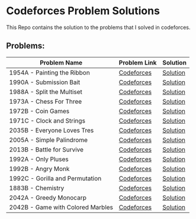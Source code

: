 # Codeforces Problem Solutions
This Repo contains the solution to the problems that I  solved in codeforces.

## Problems:

| Problem Name | Problem Link | Solution |
| ----------- | ------------ | -------- |
|1954A - Painting the Ribbon|[Codeforces](https://codeforces.com/problemset/problem/1954/A)|[Solution](./1954A.cpp)|
|1990A - Submission Bait|[Codeforces](https://codeforces.com/problemset/problem/1990/A)|[Solution](./1990A.cpp)|
|1988A - Split the Multiset|[Codeforces](https://codeforces.com/problemset/problem/1988/A)|[Solution](./1988A.cpp)|
|1973A - Chess For Three|[Codeforces](https://codeforces.com/problemset/problem/1973/A)|[Solution](./1973A.cpp)|
|1972B - Coin Games|[Codeforces](https://codeforces.com/problemset/problem/1972/B)|[Solution](./1972B.ccpp)|
|1971C - Clock and Strings|[Codeforces](https://codeforces.com/problemset/problem/1971/C)|[Solution](./1971C.cpp)|
|2035B - Everyone Loves Tres|[Codeforces](https://codeforces.com/problemset/problem/2035/B)|[Solution](./2035B.cpp)|
|2005A - Simple Palindrome|[Codeforces](https://codeforces.com/problemset/problem/2005/A)|[Solution](./2005A.cpp)|
|2013B - Battle for Survive|[Codeforces](https://codeforces.com/problemset/problem/2013/B)|[Solution](./2013B.cpp)|
|1992A - Only Pluses|[Codeforces](https://codeforces.com/problemset/problem/1992/A)|[Solution](./1992A.cpp)|
|1992B - Angry Monk|[Codeforces](https://codeforces.com/problemset/problem/1992/B)|[Solution](./1992B.cpp)|
|1992C - Gorilla and Permutation|[Codeforces](https://codeforces.com/problemset/problem/1992/C)|[Solution](./1992C.cpp)|
|1883B - Chemistry|[Codeforces](https://codeforces.com/problemset/problem/1883/B)|[Solution](./1883B.cpp)|
|2042A - Greedy Monocarp|[Codeforces](https://codeforces.com/contest/2042/problem/A)|[Solution](./2042A.cpp)|
|2042B - Game with Colored Marbles|[Codeforces](https://codeforces.com/contest/2042/problem/B)|[Solution](./2042B.cpp)|


